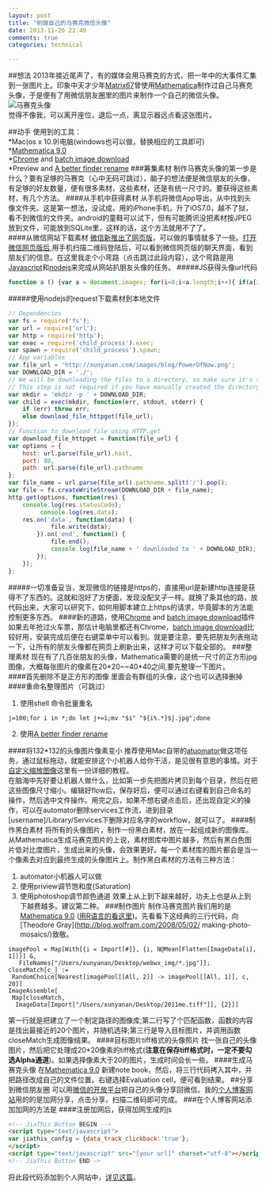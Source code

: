 ```yaml
---
layout: post
title: "制做自己的马赛克微信头像"
date: 2013-11-26 22:49
comments: true
categories: technical

---
```

##想法
2013年接近尾声了，有的媒体会用马赛克的方式，把一年中的大事件汇集到一张图片上。印象中天才少年[Matrix67](http://www.matrix67.com/)曾使用[Mathematica](http://zh.wikipedia.org/zh-cn/Mathematica)制作过自己马赛克头像，于是便有了用微信朋友圈里的图片来制作一个自己的微信头像。  
![马赛克头像](http://xunyanan.com/images/blog/mosaic_me_2011.jpg)  
觉得不像我，可以离开座位，退后一点，离显示器远点看这张图片。
<!--more-->  
##动手
使用到的工具：  
*Mac(os x 10.9)电脑(windows也可以做，替换相应的工具即可)  
*[Mathematica 9.0](http://www.wolfram.com/mathematica/)  
*[Chrome](http://www.google.cn/intl/zh-CN/chrome/) and [batch image download](https://chrome.google.com/webstore/detail/bulk-download-imageszig/gfjhimhkjmipphnaminnnnjpnlneeplk)  
*Preview and [A better finder rename](http://ifunapple.com/2013/07/a-better-finder-rename-9/) 
###筹集素材
制作马赛克头像的第一步是什么？要有足够的马赛克（心中无码可跳过），脑子的想法便是微信朋友的头像，有足够的好友数量，便有很多素材，这些素材，还是有统一尺寸的。要获得这些素材，有几个方法。
####从手机中获得素材
从手机将微信App导出，从中找到头像文件夹。这是第一想法，没试成，用的iPhone手机，升了iOS7.0，越不了狱，看不到微信的文件夹。android的童鞋可以试下，但有可能腾讯没把素材按JPEG放到文件，可能放到SQLite里，这样的话，这个方法就用不了了。  
####从微信网站下载素材
[微信新推出了网页版](https://wx.qq.com)，可以做的事情就多了一些。[打开微信网页版后]((https://wx.qq.com)),用手机扫描二维码登陆后，可以看到微信网页版的聊天界面，看到朋友们的信息。在这里我走个小弯路（点击跳过此段内容），这个弯路是用[Javascript](http://www.w3school.com.cn/js/)和[nodejs](http://nodejs.org/)来完成从网站扒朋友头像的任务。
#####JS获得头像url代码
```js 
function a () {var a = document.images; for(i=0;i<a.length;i++){ if(a[i].getAttribute("hide_src")){console.log(a[i].getAttribute("hide_src"))} } } a(); 
```
#####使用nodejs的request下载素材到本地文件
```js
// Dependencies 
var fs = require('fs'); 
var url = require('url'); 
var http = require('http'); 
var exec = require('child_process').exec; 
var spawn = require('child_process').spawn; 
// App variables 
var file_url = 'http://xunyanan.com/images/blog/PowerOfNow.png'; 
var DOWNLOAD_DIR = './';
// We will be downloading the files to a directory, so make sure it's there 
// This step is not required if you have manually created the directory 
var mkdir = 'mkdir -p ' + DOWNLOAD_DIR; 
var child = exec(mkdir, function(err, stdout, stderr) { 
    if (err) throw err; 
    else download_file_httpget(file_url); 
});  
// Function to download file using HTTP.get 
var download_file_httpget = function(file_url) { 
var options = { 
    host: url.parse(file_url).host, 
    port: 80, 
    path: url.parse(file_url).pathname 
}; 
var file_name = url.parse(file_url).pathname.split('/').pop(); 
var file = fs.createWriteStream(DOWNLOAD_DIR + file_name); 
http.get(options, function(res) {
    console.log(res.statusCode);
         console.log(res.data);
    res.on('data', function(data) { 
            file.write(data); 
        }).on('end', function() { 
            file.end(); 
            console.log(file_name + ' downloaded to ' + DOWNLOAD_DIR); 
        }); 
    }); 
};
```
#####一切准备妥当，发现微信的链接是https的，直接用url是新建http连接是获得不了东西的。这就和泡好了方便面，发现没配叉子一样。就换了条其他的路，放代码出来，大家可以研究下，如何用脚本建立上https的请求，毕竟脚本的方法能控制更多东西。
####新的道路，使用[Chrome](http://www.google.cn/intl/zh-CN/chrome/) and [batch image download](https://chrome.google.com/webstore/detail/bulk-download-imageszig/gfjhimhkjmipphnaminnnnjpnlneeplk)插件
如果去年抢过火车票，那估计电脑里都还有Chrome，[batch image download](https://chrome.google.com/webstore/detail/bulk-download-imageszig/gfjhimhkjmipphnaminnnnjpnlneeplk)比较好用，安装完成后便在右键菜单中可以看到。就是要注意，要先把朋友列表拖动一下，让所有的朋友头像都在网页上刷新出来，这样才可以下载全部的。
###整理素材
现在有了几百张朋友的头像，Mathematica需要的是统一尺寸的正方形jpg图像，大概每张图片的像素在20\*20~~40\*40之间,要先整理一下图片。  
####首先删除不是正方形的图像 
里面会有群组的头像，这个也可以选择删掉 
####重命名整理图片（可跳过）
1. 使用shell 命令批量重名  
```
j=100;for i in *;do let j+=1;mv "$i" "${i%.*}$j.jpg";done 
```
2. 使用[A better finder rename](http://ifunapple.com/2013/07/a-better-finder-rename-9/)  
  
####将132\*132的头像图片像素变小
推荐使用Mac自带的[atuomator](http://zh.wikipedia.org/zh-cn/Automator)做这项任务，通过鼠标拖动，就能安排这个小机器人给你干活，是见很有意思的事情。对于[自定义缩放图像](http://www.macx.cn/thread-2030978-1-1.html)这里有一份详细的教程。  
在脑海中先好要让机器人做什么，比如第一步先把图片拷贝到每个目录，然后在把这些图像尺寸缩小。编辑好flow后，保存好后，便可以通过右键看到自己命名的操作，然后选中文件操作。用完之后，如果不想右键点击后，还出现自定义的操作，可以在automator删除services工作流，进到目录[username]/Library/Services下删除对应名字的workflow，就可以了。
####制作黑白素材
将所有的头像图片，制作一份黑白素材，放在一起组成新的图像库。从Mathematica生成马赛克图片的上说，素材图库中图片越多，然后有黑白色图片低对比度图片，生成出来的头像，会效果更好。每一个素材库的图片都会是当一个像素去对应到最终生成的头像图片上。制作黑白素材的方法有三种方法：  
1. automator小机器人可以做  
2. 使用priview调节饱和度(Saturation)  
3. 使用photoshop调节颜色通道
效果上从上到下越来越好，功夫上也是从上到下越费越多。建议第二种。
###制作图片
制作马赛克图片我们用的是[Mathematica 9.0](http://www.wolfram.com/mathematica/) ([用R语言的看这里](http://www.bjt.name/2011/06/mosaic-plot-with-r/))。先看看下这经典的三行代码，向[Theodore Gray](http://blog.wolfram.com/2008/05/02/
making-photo-mosaics/)致敬。  
```  
imagePool = Map[With[{i = Import[#]}, {i, N@Mean[Flatten[ImageData[i], 1]]}] &, 
   FileNames["/Users/xunyanan/Desktop/webwx_img/*.jpg"]];
closeMatch[c_] := 
 RandomChoice[Nearest[imagePool[[All, 2]] -> imagePool[[All, 1]], c, 20]]
ImageAssemble[ 
 Map[closeMatch, 
  ImageData[Import["/Users/xunyanan/Desktop/2011me.tiff"]], {2}]]
```  
第一行就是把建立了一个制定路径的图像库;第二行写了个匹配函数，函数的内容是找出最接近的20个图片，并随机选择;第三行是导入目标图片，并调用函数closeMatch生成图像结果。
####目标图片tiff格式的头像照片
找一张自己的头像图片，然后把它处理成20*20像素的tiff格式(**注意在保存tiff格式时，一定不要勾选Alpha通道**)。如果选择像素大于20的图片，生成时间会长一些。
####生成马赛克头像
在[Mathematica 9.0](http://www.wolfram.com/mathematica/) 新建note book，然后，将三行代码拷入其中，并把路径改成自己的文件位置。右键选择Evaluation cell，便可看到结果。
##分享到微信朋友圈
可以用[微信的开放平台](http://open.weixin.qq.com/intro/)把自己的头像分享回微信。我的[个人博客网站](http://xunyanan.com/blog/2013/11/16/build-octopress-blog/)用的的是加网分享，点击分享，扫描二维码即可完成。
###在个人博客网站添加加网的方法是
####注册加网后，获得加网生成的js
```html
<!-- JiaThis Button BEGIN -->
<script type="text/javascript">
var jiathis_config = {data_track_clickback:'true'};
</script>
<script type="text/javascript" src="[your url]" charset="utf-8"></script>
<!-- JiaThis Button END —>
```
将此段代码添加到个人网站中，[详见这篇](http://xunyanan.com/blog/2013/11/16/build-octopress-blog/)。
